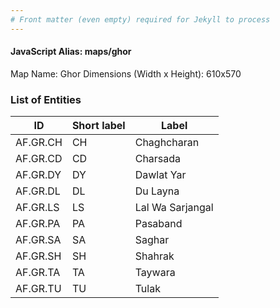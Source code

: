 ```yaml
---
# Front matter (even empty) required for Jekyll to process
---
```


#### JavaScript Alias: maps/ghor

Map Name: Ghor
Dimensions (Width x Height): 610x570





### List of Entities

ID | Short label | Label
---|---|---|
AF.GR.CH|CH|Chaghcharan
AF.GR.CD|CD|Charsada
AF.GR.DY|DY|Dawlat Yar
AF.GR.DL|DL|Du Layna
AF.GR.LS|LS|Lal Wa Sarjangal
AF.GR.PA|PA|Pasaband
AF.GR.SA|SA|Saghar
AF.GR.SH|SH|Shahrak
AF.GR.TA|TA|Taywara
AF.GR.TU|TU|Tulak